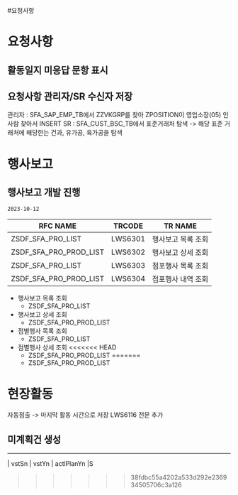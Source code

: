 #요청사항

# 요청사항

## 활동일지 미응답 문항 표시

## 요청사항 관리자/SR 수신자 저장
관리자 : SFA_SAP_EMP_TB에서 ZZVKGRP를 찾아 ZPOSITION이 영업소장(05) 인 사람 찾아서 INSERT
SR : SFA_CUST_BSC_TB에서 표준거래처 탐색 -> 해당 표준 거래처에 해당한는 건과, 유가공, 육가공을 탐색


# 행사보고

## 행사보고 개발 진행
`2023-10-12`

| RFC NAME               | TRCODE  | TR NAME            |
| ---------------------- | ------- | ------------------ |
| ZSDF_SFA_PRO_LIST      | LWS6301 | 행사보고 목록 조회 |
| ZSDF_SFA_PRO_PROD_LIST | LWS6302 | 행사보고 상세 조회 |
| ZSDF_SFA_PRO_LIST      | LWS6303 | 점포행사 목록 조회 |
| ZSDF_SFA_PRO_PROD_LIST | LWS6304 | 점포행사 내역 조회                   |

* 행사보고 목록 조회
	* ZSDF_SFA_PRO_LIST
* 행사보고 상세 조회
	* ZSDF_SFA_PRO_PROD_LIST
* 점별행사 목록 조회
	* ZSDF_SFA_PRO_LIST
* 점별행사 상세 조회
<<<<<<< HEAD
	* ZSDF_SFA_PRO_PROD_LIST
=======
	* ZSDF_SFA_PRO_PROD_LIST



# 현장활동

자동점출 -> 마지막 활동 시간으로 저장
LWS6116 전문 추가



## 미계획건 생성


-----
| vstSn | vstYn | actlPlanYn |S

>>>>>>> 38fdbc55a4202a533d292e236934505706c3a126

